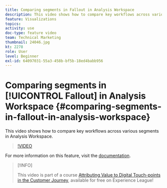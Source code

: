 ```yaml
---
title: Comparing segments in Fallout in Analysis Workspace
description: This video shows how to compare key workflows across various segments in Analysis Workspace.
feature: Visualizations
topics: 
activity: use
doc-type: feature video
team: Technical Marketing
thumbnail: 24046.jpg
kt: 2278
role: User
level: Beginner
exl-id: 64097031-55a3-458b-bf5b-18ed4babb956
---
```

# Comparing segments in [!UICONTROL Fallout] in Analysis Workspace {#comparing-segments-in-fallout-in-analysis-workspace}

This video shows how to compare key workflows across various segments in Analysis Workspace.

>[!VIDEO](https://video.tv.adobe.com/v/24046/?quality=12)

For more information on this feature, visit the [documentation](https://experienceleague.adobe.com/docs/analytics/analyze/analysis-workspace/visualizations/fallout/compare-segments-fallout.html?lang=en).

>[!INFO]
>
> This video is part of a course [Attributing Value to Digital Touch-points in the Customer Journey](https://experienceleague.adobe.com/?recommended=Analytics-U-1-2020.2), available for free on Experience League!